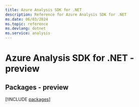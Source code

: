```yaml
---
title: Azure Analysis SDK for .NET
description: Reference for Azure Analysis SDK for .NET
ms.date: 06/03/2024
ms.topic: reference
ms.devlang: dotnet
ms.service: analysis
---
```

# Azure Analysis SDK for .NET - preview
## Packages - preview
[!INCLUDE [packages](analysis-index.md)]